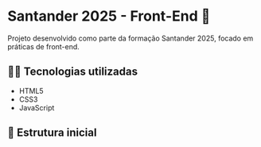 # Santander 2025 - Front-End 🚀

Projeto desenvolvido como parte da formação Santander 2025, focado em práticas de front-end.

## 👩‍💻 Tecnologias utilizadas

- HTML5
- CSS3
- JavaScript

## 📁 Estrutura inicial

